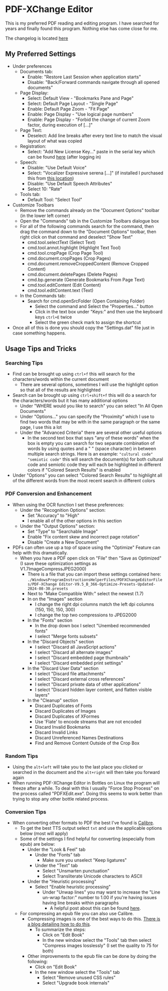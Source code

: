 # PDF-XChange Editor

This is my preferred PDF reading and editing program. I have searched for years and finally found this program. Nothing else has come close for me.

The changelog is located [here](https://www.tracker-software.com/product/pdf-xchange-editor/history)

## My Preferred Settings

- Under preferences
    - Documents tab:
        - Enable: "Restore Last Session when application starts"
        - Disable: "Back/Forward commands navigate through all opened documents"
    - Page Display:
        - Select: Default View - "Bookmarks Pane and Page"
        - Select: Default Page Layout - "Single Page"
        - Enable: Default Page Zoom - "Fit Page"
        - Enable: Page Display - "Use logical page numbers"
        - Enable: Page Display - "Forbid the change of current Zoom factor, during execution of [...]"
    - Page Text:
        - Deselect: Add line breaks after every text line to match the visual layout of what was copied
    - Registration:
        - Select: "Add New License Key..." paste in the serial key which can be found [here](https://www.tracker-software.com/myaccount) (after logging in)
    - Speech:
        - Disable: "Use Default Voice"
        - Select: "Vocalizer Expressive serena [...]" (if installed I purchased this from [this location](https://sites.fastspring.com/nextup/product/nuance?store=parameters))
        - Disable: "Use Default Speech Attributes"
        - Select 10: "Rate"
    - Tools tab:
        - Default Tool: "Select Tool"
- Customize Toolbars
    - Remove the commands already on the "Document Options" toolbar (in the lower left corner)
    - Open the "Commands" tab in the Customize Toolbars dialogue box
    - For all of the following commands search for the command, then drag the command down to the "Document Options" toolbar, then right click on that command and deselect "Show Text"
        - cmd.tool.selectText (Select Text)
        - cmd.tool.annot.highlight (Highlight Text Tool)
        - cmd.tool.cropPage (Crop Page Tool)
        - cmd.document.cropPages (Crop Pages)
        - cmd.document.removeCroppedContent (Remove Cropped Content)
        - cmd.document.deletePages (Delete Pages)
        - cmd.bp.generate (Generate Bookmarks From Page Text)
        - cmd.tool.editContent (Edit Content)
        - cmd.tool.editContent.text (Text)
    - In the Commands tab:
        - Search for cmd.openSrcFolder (Open Containing Folder)
            - Select the command and Select the "Properties..." button
            - Click in the text box under "Keys:" and then use the keyboard keys `ctrl+E` twice
            - Select the green check mark to assign the shortcut
- Once all of this is done you should copy the "Settings.dat" file just in case something happens.

## Usage Tips and Tricks

### Searching Tips

- Find can be brought up using `ctrl+f` this will search for the characters/words within the current document
    - There are several options, sometimes I will use the highlight option so that all of the results are highlighted
- Search can be brought up using `ctrl+shift+f` this will do a search for the characters/words but it has many additional options
    - Under "WHERE would you like to search" you can select "In All Open Documents"
    - Under "Options..." you can specify the "Proximity" which I use to find two words that may be with in the same paragraph or the same page, I use this a lot
    - Under the "Advanced Criteria" there are several other useful options
        - In the second text box that says "any of these words" when the box is empty you can search for two separate combination of words by using quotes and a " " (space character) in between multiple search strings. Here is an example: `"cultural code" "semiotic code"` this will search the document(s) for both cultural code and semiotic code they will each be highlighted in different colors if "Colored Search Results" is enabled
- Under "Options" you can select "Colored Search Results" to highlight all of the different words from the most recent search in different colors

### PDF Conversion and Enhancement

- When using the OCR function I set these preferences:
    - Under the "Recognition Options" section:
        - Set "Accuracy" to "High"
        - I enable all of the other options in this section
    - Under the "Output Options" section:
        - Set "Type" to "Searchable Image"
        - Enable "Fix content skew and incorrect page rotation"
        - Disable "Create a New Document"
- PDFs can often use up a top of space using the "Optimize" Feature can help with this dramatically.
    - When you have a PDF open click on "File" then "Save as Optimized" (I save these optimization settings as V1.7ImageCompressJPEG2000)
        - There is a file that you can import these settings contained here: `./WindowsProgramInstructionsHelperFiles/PDFXChangeEditorFiles/PDF-XChange Editor-V9.5_B_366-Optimize-Presets-Updated-2024-08-30.presets`
        - Next to "Make Compatible With:" select the newest (1.7)
        - In on the "Images" section
            - I change the right dpi columns match the left dpi columns (150, 150, 150, 300)
            - I change the top two compressions to JPEG2000
        - In the "Fonts" section
            - In the drop down box I select "Unembed recommended fonts"
            - I select "Merge fonts subsets"
        - In the "Discard Objects" section
            - I select "Discard all JavaScript actions"
            - I select "Discard all alternate images"
            - I select "Discard embedded page thumbnails"
            - I select "Discard embedded print settings"
        - In the "Discard User Data" section
            - I select "Discard file attachments"
            - I select "Discard external cross references"
            - I select "Discard private data of other applications"
            - I select "Discard hidden layer content, and flatten visible layers"
        - In the "Cleanup" section
            - Discard Duplicates of Fonts
            - Discard Duplicates of Images
            - Discard Duplicates of XFormes
            - Use 'Flate' to encode streams that are not encoded
            - Discard Invalid Bookmarks
            - Discard Invalid Links
            - Discard Unreferenced Names Destinations
            - Find and Remove Content Outside of the Crop Box

### Random Tips

- Using the `alt+left` will take you to the last place you clicked or searched in the document and the `alt+right` will then take you forward again
- When running PDF-XChange Editor in Bottles on Linux the program will freeze after a while. To deal with this I usually "Force Stop Process" on the process called "PDFXEdit.exe". Doing this seems to work better than trying to stop any other bottle related process.

### Conversion Tips

- When converting other formats to PDF the best I've found is [Calibre](https://calibre-ebook.com/).
    - To get the best TTS output select `txt` and use the applicable options below (most will apply)
    - Some of the settings I find helpful for converting (especially from epub) are below:
        - Under the "Look & Feel" tab
            - Under the "Fonts" tab
                - Make sure you unselect "Keep ligatures"
            - Under the "Text" tab
                - Select "Unsmarten punctuation"
                - Select Transliterate Unicode characters to ASCII
        - Under the "Heuristic processing"
            - Select "Enable heuristic processing"
                - Under "Unwap lines" you may want to increase the "Line un-wrap factor:" number to 1.00 if you're having issues having line breaks within paragraphs
                    - A helpful post about this can be found [here](https://www.reddit.com/r/ebooks/comments/1hst5i/comment/caxrrqu/?utm_source=share&utm_medium=web2x&context=3).
    - For compressing an epub file you can also use Calibre.
        - Compressing images is one of the best ways to do this. [There is a blog detailing how to do this](https://davescomputertips.com/how-to-reduce-epub-ebook-file-size/).
            - To summarize the steps:
                - Click on "Edit Book"
                - In the new window select the "Tools" tab then select "Compress images losslessly" (I set the quality to 75 for both)
        - Other improvements to the epub file can be done by doing the following:
            - Click on "Edit Book"
            - In the new window select the "Tools" tab
                - Select "Remove unused CSS rules"
                - Select "Upgrade book internals"
